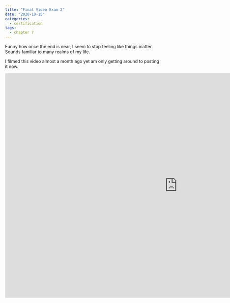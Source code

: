 ```yaml
---
title: "Final Video Exam 2"
date: "2020-10-15"
categories:
  - certification
tags:
  - chapter 7
---
```

Funny how once the end is near, I seem to stop feeling like things matter. Sounds familiar to many realms of my life.

I filmed this video almost a month ago yet am only getting around to posting it now.

<iframe width="1120" height="730" sandbox="allow-same-origin allow-scripts allow-popups" src="https://tube.bdklab.com/videos/embed/965562e0-28f1-42e0-9223-40d906e05d7b" frameborder="0" allowfullscreen></iframe>